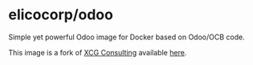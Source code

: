 # elicocorp/odoo
Simple yet powerful Odoo image for Docker based on Odoo/OCB code.

This image is a fork of [XCG Consulting](https://www.xcg-consulting.fr/)
available [here](https://hub.docker.com/r/xcgd/odoo/).
